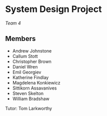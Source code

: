 # System Design Project

*Team 4*

## Members

* Andrew Johnstone
* Callum Stott
* Christopher Brown
* Daniel Wren
* Emil Georgiev
* Katherine Findlay
* Magdelena Konkiewicz
* Sittikorn Assavanives
* Steven Skelton
* William Bradshaw

Tutor: Tom Larkworthy
